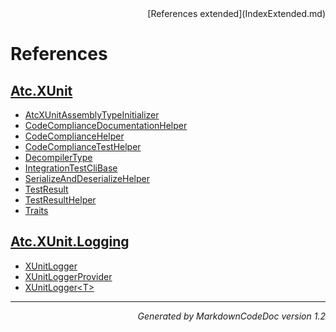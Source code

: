 <div style='text-align: right'>
[References extended](IndexExtended.md)
</div>

# References

## [Atc.XUnit](Atc.XUnit.md)

- [AtcXUnitAssemblyTypeInitializer](Atc.XUnit.md#atcxunitassemblytypeinitializer)
- [CodeComplianceDocumentationHelper](Atc.XUnit.md#codecompliancedocumentationhelper)
- [CodeComplianceHelper](Atc.XUnit.md#codecompliancehelper)
- [CodeComplianceTestHelper](Atc.XUnit.md#codecompliancetesthelper)
- [DecompilerType](Atc.XUnit.md#decompilertype)
- [IntegrationTestCliBase](Atc.XUnit.md#integrationtestclibase)
- [SerializeAndDeserializeHelper](Atc.XUnit.md#serializeanddeserializehelper)
- [TestResult](Atc.XUnit.md#testresult)
- [TestResultHelper](Atc.XUnit.md#testresulthelper)
- [Traits](Atc.XUnit.md#traits)

## [Atc.XUnit.Logging](Atc.XUnit.Logging.md)

- [XUnitLogger](Atc.XUnit.Logging.md#xunitlogger)
- [XUnitLoggerProvider](Atc.XUnit.Logging.md#xunitloggerprovider)
- [XUnitLogger&lt;T&gt;](Atc.XUnit.Logging.md#xunitlogger&lt;t&gt;)

<hr /><div style='text-align: right'><i>Generated by MarkdownCodeDoc version 1.2</i></div>
